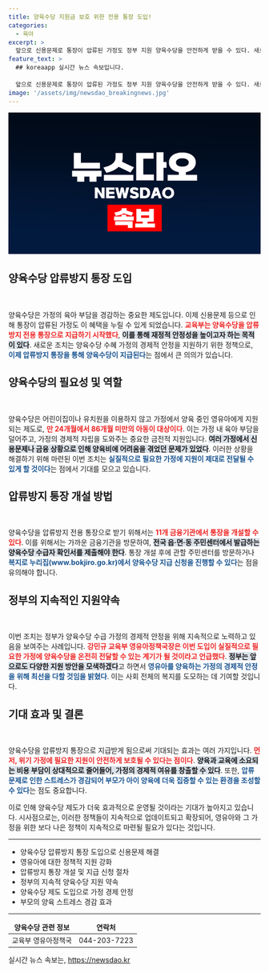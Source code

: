 ```yaml
---
title: 양육수당 지원금 보호 위한 전용 통장 도입!
categories:
  - 육아
excerpt: >
  앞으로 신용문제로 통장이 압류된 가정도 정부 지원 양육수당을 안전하게 받을 수 있다. 새로운 압류방지 전용 통장으로, 실질적 도움을 더 많은 가정에! 자세한 내용은 클릭하여 확인하세요!
feature_text: >
  ## koreaapp 실시간 뉴스 속보입니다.

  앞으로 신용문제로 통장이 압류된 가정도 정부 지원 양육수당을 안전하게 받을 수 있다. 새로운 압류방지 전용 통장으로, 실질적 도움을 더 많은 가정에! 자세한 내용은 클릭하여 확인하세요!
image: '/assets/img/newsdao_breakingnews.jpg'
---
```


<p><img src="/assets/img/newsdao_breakingnews.jpg" alt="koreaapp 속보" /></p>

<h2 data-ke-size="size26">양육수당 압류방지 통장 도입</h2>

<p data-ke-size="size16">&nbsp;</p>

<p>양육수당은 가정의 육아 부담을 경감하는 중요한 제도입니다. 이제 신용문제 등으로 인해 통장이 압류된 가정도 이 혜택을 누릴 수 있게 되었습니다. <b><span style="color: #ee2323;">교육부는 양육수당을 압류방지 전용 통장으로 지급하기 시작했다</span></b>, <b><span style="background-color: #21538527;">이를 통해 재정적 안정성을 높이고자 하는 목적이 있다</span></b>. 새로운 조치는 양육수당 수혜 가정의 경제적 안정을 지원하기 위한 정책으로, <b><span style="color: #1a5490;">이제 압류방지 통장을 통해 양육수당이 지급된다</span></b>는 점에서 큰 의의가 있습니다.</p>

<h2 data-ke-size="size26">양육수당의 필요성 및 역할</h2>

<p data-ke-size="size16">&nbsp;</p>

<p>양육수당은 어린이집이나 유치원을 이용하지 않고 가정에서 양육 중인 영유아에게 지원되는 제도로, <b><span style="color: #ee2323;">만 24개월에서 86개월 미만의 아동이 대상이다</span></b>. 이는 가정 내 육아 부담을 덜어주고, 가정의 경제적 자립을 도와주는 중요한 금전적 지원입니다. <b><span style="background-color: #21538527;">여러 가정에서 신용문제나 금융 상황으로 인해 양육비에 어려움을 겪었던 문제가 있었다</span></b>. 이러한 상황을 해결하기 위해 마련된 이번 조치는 <b><span style="color: #1a5490;">실질적으로 필요한 가정에 지원이 제대로 전달될 수 있게 할 것이다</span></b>는 점에서 기대를 모으고 있습니다.</p>

<h2 data-ke-size="size26">압류방지 통장 개설 방법</h2>

<p data-ke-size="size16">&nbsp;</p>

<p>양육수당을 압류방지 전용 통장으로 받기 위해서는 <b><span style="color: #ee2323;">11개 금융기관에서 통장을 개설할 수 있다</span></b>. 이를 위해서는 가까운 금융기관을 방문하여, <b><span style="background-color: #21538527;">전국 읍·면·동 주민센터에서 발급하는 양육수당 수급자 확인서를 제출해야 한다</span></b>. 통장 개설 후에 관할 주민센터를 방문하거나 <b><span style="color: #1a5490;">복지로 누리집(www.bokjiro.go.kr)에서 양육수당 지급 신청을 진행할 수 있다</span></b>는 점을 유의해야 합니다.</p>

<h2 data-ke-size="size26">정부의 지속적인 지원약속</h2>

<p data-ke-size="size16">&nbsp;</p>

<p>이번 조치는 정부가 양육수당 수급 가정의 경제적 안정을 위해 지속적으로 노력하고 있음을 보여주는 사례입니다. <b><span style="color: #ee2323;">강민규 교육부 영유아정책국장은 이번 도입이 실질적으로 필요한 가정에 양육수당을 온전히 전달할 수 있는 계기가 될 것이라고 언급했다</span></b>. <b><span style="background-color: #21538527;">정부는 앞으로도 다양한 지원 방안을 모색하겠다</span></b>고 하면서 <b><span style="color: #1a5490;">영유아를 양육하는 가정의 경제적 안정을 위해 최선을 다할 것임을 밝혔다</span></b>. 이는 사회 전체의 복지를 도모하는 데 기여할 것입니다.</p>

<h2 data-ke-size="size26">기대 효과 및 결론</h2>

<p data-ke-size="size16">&nbsp;</p>

<p>양육수당을 압류방지 통장으로 지급받게 됨으로써 기대되는 효과는 여러 가지입니다. <b><span style="color: #ee2323;">먼저, 위기 가정에 필요한 지원이 안전하게 보호될 수 있다는 점이다</span></b>. <b><span style="background-color: #21538527;">양육과 교육에 소요되는 비용 부담이 상대적으로 줄어들어, 가정의 경제적 여유를 창출할 수 있다</span></b>. 또한, <b><span style="color: #1a5490;">압류 문제로 인한 스트레스가 경감되어 부모가 아이 양육에 더욱 집중할 수 있는 환경을 조성할 수 있다</span></b>는 점도 중요합니다. </p>

<p>이로 인해 양육수당 제도가 더욱 효과적으로 운영될 것이라는 기대가 높아지고 있습니다. 시사점으로는, 이러한 정책들이 지속적으로 업데이트되고 확장되어, 영유아와 그 가정을 위한 보다 나은 정책이 지속적으로 마련될 필요가 있다는 것입니다.</p>

<hr>

<ul>
    <li>양육수당 압류방지 통장 도입으로 신용문제 해결</li>
    <li>영유아에 대한 정책적 지원 강화</li>
    <li>압류방지 통장 개설 및 지급 신청 절차</li>
    <li>정부의 지속적 양육수당 지원 약속</li>
    <li>양육수당 제도 도입으로 가정 경제 안정</li>
    <li>부모의 양육 스트레스 경감 효과</li>
</ul>

<hr>

<table style="width: 100%;">
    <thead>
        <tr>
            <td style="text-align: center; height: 17px;"><b>양육수당 관련 정보</b></td>
            <td style="text-align: center; height: 17px;"><b>연락처</b></td>
        </tr>
    </thead>
    <tbody>
        <tr>
            <td style="text-align: center; height: 17px;">교육부 영유아정책국</td>
            <td style="text-align: center; height: 17px;">044-203-7223</td>
        </tr>
    </tbody>
</table>
실시간 뉴스 속보는, <a href="https://newsdao.kr" rel="dofollow">https://newsdao.kr</a>



